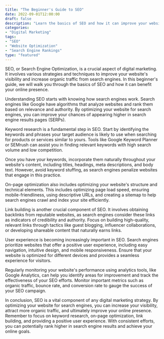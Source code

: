 ```yaml
---
title: "The Beginner's Guide to SEO"
date: 2022-09-01T12:00:00
draft: false
description: "Learn the basics of SEO and how it can improve your website's visibility"
categories:
- "Digital Marketing"
tags:
- "SEO"
- "Website Optimization"
- "Search Engine Rankings"
type: "featured"
---
```


SEO, or Search Engine Optimization, is a crucial aspect of digital marketing. It involves various strategies and techniques to improve your website's visibility and increase organic traffic from search engines. In this beginner's guide, we will walk you through the basics of SEO and how it can benefit your online presence.

Understanding SEO starts with knowing how search engines work. Search engines like Google have algorithms that analyze websites and rank them based on relevance and authority. By optimizing your website for search engines, you can improve your chances of appearing higher in search engine results pages (SERPs).

Keyword research is a fundamental step in SEO. Start by identifying the keywords and phrases your target audience is likely to use when searching for products or services similar to yours. Tools like Google Keyword Planner or SEMrush can assist you in finding relevant keywords with high search volume and low competition.

Once you have your keywords, incorporate them naturally throughout your website's content, including titles, headings, meta descriptions, and body text. However, avoid keyword stuffing, as search engines penalize websites that engage in this practice.

On-page optimization also includes optimizing your website's structure and technical elements. This includes optimizing page load speed, ensuring mobile-friendliness, using descriptive URLs, and creating a sitemap to help search engines crawl and index your site efficiently.

Link building is another crucial component of SEO. It involves obtaining backlinks from reputable websites, as search engines consider these links as indicators of credibility and authority. Focus on building high-quality, relevant links through tactics like guest blogging, influencer collaborations, or developing shareable content that naturally earns links.

User experience is becoming increasingly important in SEO. Search engines prioritize websites that offer a positive user experience, including easy navigation, intuitive design, and mobile responsiveness. Ensure that your website is optimized for different devices and provides a seamless experience for visitors.

Regularly monitoring your website's performance using analytics tools, like Google Analytics, can help you identify areas for improvement and track the effectiveness of your SEO efforts. Monitor important metrics such as organic traffic, bounce rate, and conversion rate to gauge the success of your SEO campaign.

In conclusion, SEO is a vital component of any digital marketing strategy. By optimizing your website for search engines, you can increase your visibility, attract more organic traffic, and ultimately improve your online presence. Remember to focus on keyword research, on-page optimization, link building, and providing a positive user experience. With consistent efforts, you can potentially rank higher in search engine results and achieve your online goals.
